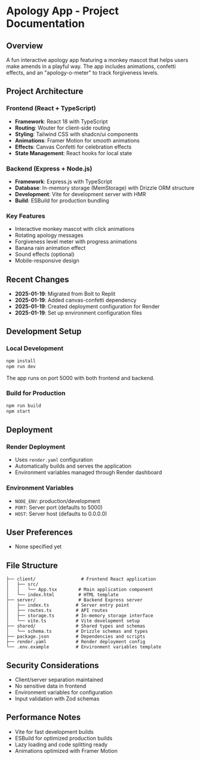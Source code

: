 # Apology App - Project Documentation

## Overview
A fun interactive apology app featuring a monkey mascot that helps users make amends in a playful way. The app includes animations, confetti effects, and an "apology-o-meter" to track forgiveness levels.

## Project Architecture

### Frontend (React + TypeScript)
- **Framework**: React 18 with TypeScript
- **Routing**: Wouter for client-side routing
- **Styling**: Tailwind CSS with shadcn/ui components
- **Animations**: Framer Motion for smooth animations
- **Effects**: Canvas Confetti for celebration effects
- **State Management**: React hooks for local state

### Backend (Express + Node.js)
- **Framework**: Express.js with TypeScript
- **Database**: In-memory storage (MemStorage) with Drizzle ORM structure
- **Development**: Vite for development server with HMR
- **Build**: ESBuild for production bundling

### Key Features
- Interactive monkey mascot with click animations
- Rotating apology messages
- Forgiveness level meter with progress animations
- Banana rain animation effect
- Sound effects (optional)
- Mobile-responsive design

## Recent Changes
- **2025-01-19**: Migrated from Bolt to Replit
- **2025-01-19**: Added canvas-confetti dependency
- **2025-01-19**: Created deployment configuration for Render
- **2025-01-19**: Set up environment configuration files

## Development Setup

### Local Development
```bash
npm install
npm run dev
```
The app runs on port 5000 with both frontend and backend.

### Build for Production
```bash
npm run build
npm start
```

## Deployment

### Render Deployment
- Uses `render.yaml` configuration
- Automatically builds and serves the application
- Environment variables managed through Render dashboard

### Environment Variables
- `NODE_ENV`: production/development
- `PORT`: Server port (defaults to 5000)
- `HOST`: Server host (defaults to 0.0.0.0)

## User Preferences
- None specified yet

## File Structure
```
├── client/                 # Frontend React application
│   ├── src/
│   │   └── App.tsx        # Main application component
│   └── index.html         # HTML template
├── server/                # Backend Express server
│   ├── index.ts          # Server entry point
│   ├── routes.ts         # API routes
│   ├── storage.ts        # In-memory storage interface
│   └── vite.ts           # Vite development setup
├── shared/               # Shared types and schemas
│   └── schema.ts         # Drizzle schemas and types
├── package.json          # Dependencies and scripts
├── render.yaml           # Render deployment config
└── .env.example          # Environment variables template
```

## Security Considerations
- Client/server separation maintained
- No sensitive data in frontend
- Environment variables for configuration
- Input validation with Zod schemas

## Performance Notes
- Vite for fast development builds
- ESBuild for optimized production builds
- Lazy loading and code splitting ready
- Animations optimized with Framer Motion